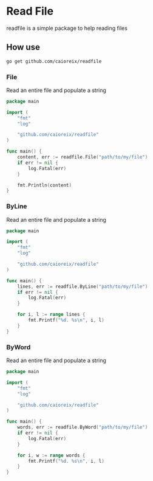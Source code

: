 # Read File

readfile is a simple package to help reading files

## How use 

```bash
go get github.com/caioreix/readfile
```

### File
Read an entire file and populate a string

```go
package main

import (
	"fmt"
	"log"

	"github.com/caioreix/readfile"
)

func main() {
	content, err := readfile.File("path/to/my/file")
	if err != nil {
		log.Fatal(err)
	}

	fmt.Println(content)
}
```

### ByLine
Read an entire file and populate a string

```go
package main

import (
	"fmt"
	"log"

	"github.com/caioreix/readfile"
)

func main() {
	lines, err := readfile.ByLine("path/to/my/file")
	if err != nil {
		log.Fatal(err)
	}

	for i, l := range lines {
		fmt.Printf("%d. %s\n", i, l)
	}
}
```

### ByWord
Read an entire file and populate a string

```go
package main

import (
	"fmt"
	"log"

	"github.com/caioreix/readfile"
)

func main() {
	words, err := readfile.ByWord("path/to/my/file")
	if err != nil {
		log.Fatal(err)
	}

	for i, w := range words {
		fmt.Printf("%d. %s\n", i, l)
	}
}
```